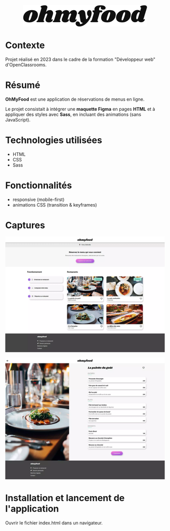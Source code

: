 <center>

![Logo de l'application OhMyFood](/public/img/logo/ohmyfood.png)

</center>

# Contexte

Projet réalisé en 2023 dans le cadre de la formation "Développeur web" d'OpenClassrooms.

# Résumé

**OhMyFood** est une application de réservations de menus en ligne.

Le projet consistait à intégrer une **maquette Figma** en pages **HTML** et à appliquer des styles avec **Sass**, en incluant des animations (sans JavaScript).

# Technologies utilisées

-   HTML
-   CSS
-   Sass

# Fonctionnalités

-   responsive (mobile-first)
-   animations CSS (transition & keyframes)

# Captures

<center>

![Page d'accueil d'OhMyFood](/public/img/captures/ohmyfood-home.webp)

</center>

<center>

![Page restaurant d'OhMyFood](/public/img/captures/ohmyfood-restaurant.webp)

</center>

# Installation et lancement de l'application

Ouvrir le fichier index.html dans un navigateur.
